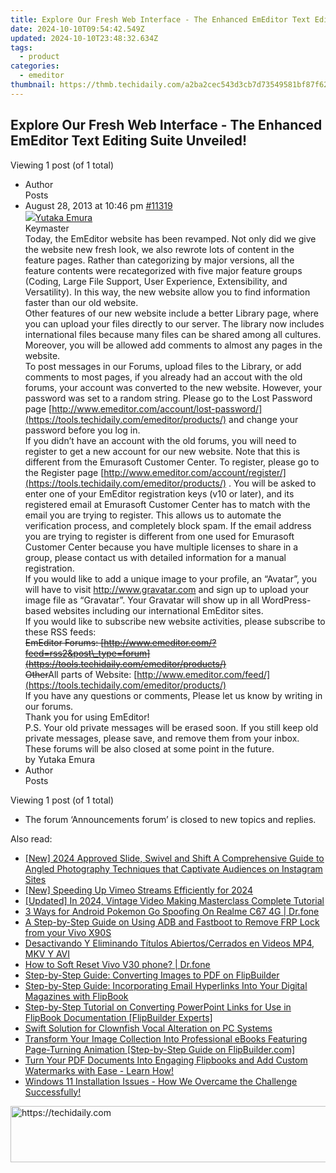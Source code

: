 ```yaml
---
title: Explore Our Fresh Web Interface - The Enhanced EmEditor Text Editing Suite Unveiled!
date: 2024-10-10T09:54:42.549Z
updated: 2024-10-10T23:48:32.634Z
tags:
  - product
categories:
  - emeditor
thumbnail: https://thmb.techidaily.com/a2ba2cec543d3cb7d73549581bf87f628b1caa22c3c615e97abca1f75e16831c.jpg
---
```


## Explore Our Fresh Web Interface - The Enhanced EmEditor Text Editing Suite Unveiled!

Viewing 1 post (of 1 total)

* Author  
Posts
* August 28, 2013 at 10:46 pm [#11319](https://tools.techidaily.com/emeditor/products/)  
[![](https://secure.gravatar.com/avatar/a0a6377144ed3636f985d87303f65ed2?s=80&d=identicon&r=g)Yutaka Emura](https://www.emeditor.com/forums/users/yemura/ "View Yutaka Emura's profile")  
Keymaster  
Today, the EmEditor website has been revamped. Not only did we give the website new fresh look, we also rewrote lots of content in the feature pages. Rather than categorizing by major versions, all the feature contents were recategorized with five major feature groups (Coding, Large File Support, User Experience, Extensibility, and Versatility). In this way, the new website allow you to find information faster than our old website.  
 Other features of our new website include a better Library page, where you can upload your files directly to our server. The library now includes international files because many files can be shared among all cultures. Moreover, you will be allowed add comments to almost any pages in the website.  
 To post messages in our Forums, upload files to the Library, or add comments to most pages, if you already had an accout with the old forums, your account was converted to the new website. However, your password was set to a random string. Please go to the Lost Password page [http://www.emeditor.com/account/lost-password/](https://tools.techidaily.com/emeditor/products/) and change your password before you log in.  
If you didn’t have an account with the old forums, you will need to register to get a new account for our new website. Note that this is different from the Emurasoft Customer Center. To register, please go to the Register page [http://www.emeditor.com/account/register/](https://tools.techidaily.com/emeditor/products/) . You will be asked to enter one of your EmEditor registration keys (v10 or later), and its registered email at Emurasoft Customer Center has to match with the email you are trying to register. This allows us to automate the verification process, and completely block spam. If the email address you are trying to register is different from one used for Emurasoft Customer Center because you have multiple licenses to share in a group, please contact us with detailed information for a manual registration.  
 If you would like to add a unique image to your profile, an “Avatar”, you will have to visit <http://www.gravatar.com> and sign up to upload your image file as “Gravatar”. Your Gravatar will show up in all WordPress-based websites including our international EmEditor sites.  
 If you would like to subscribe new website activities, please subscribe to these RSS feeds:  
~~EmEditor Forums: [http://www.emeditor.com/?feed=rss2&post\_type=forum](https://tools.techidaily.com/emeditor/products/)~~  
~~Other~~All parts of Website: [http://www.emeditor.com/feed/](https://tools.techidaily.com/emeditor/products/)  
 If you have any questions or comments, Please let us know by writing in our forums.  
 Thank you for using EmEditor!  
 P.S. Your old private messages will be erased soon. If you still keep old private messages, please save, and remove them from your inbox. These forums will be also closed at some point in the future.  
by Yutaka Emura
* Author  
Posts

Viewing 1 post (of 1 total)

* The forum ‘Announcements forum’ is closed to new topics and replies.

<ins class="adsbygoogle"
     style="display:block"
     data-ad-format="autorelaxed"
     data-ad-client="ca-pub-7571918770474297"
     data-ad-slot="1223367746"></ins>

<ins class="adsbygoogle"
     style="display:block"
     data-ad-client="ca-pub-7571918770474297"
     data-ad-slot="8358498916"
     data-ad-format="auto"
     data-full-width-responsive="true"></ins>

<span class="atpl-alsoreadstyle">Also read:</span>
<div><ul>
<li><a href="https://instagram-videos.techidaily.com/new-2024-approved-slide-swivel-and-shift-a-comprehensive-guide-to-angled-photography-techniques-that-captivate-audiences-on-instagram-sites/"><u>[New] 2024 Approved Slide, Swivel and Shift A Comprehensive Guide to Angled Photography Techniques that Captivate Audiences on Instagram Sites</u></a></li>
<li><a href="https://vimeo-videos.techidaily.com/new-speeding-up-vimeo-streams-efficiently-for-2024/"><u>[New] Speeding Up Vimeo Streams Efficiently for 2024</u></a></li>
<li><a href="https://youtube-data.techidaily.com/ed-in-2024-vintage-video-making-masterclass-complete-tutorial/"><u>[Updated] In 2024, Vintage Video Making Masterclass Complete Tutorial</u></a></li>
<li><a href="https://pokemon-go-android.techidaily.com/3-ways-for-android-pokemon-go-spoofing-on-realme-c67-4g-drfone-by-drfone-virtual-android/"><u>3 Ways for Android Pokemon Go Spoofing On Realme C67 4G | Dr.fone</u></a></li>
<li><a href="https://bypass-frp.techidaily.com/a-step-by-step-guide-on-using-adb-and-fastboot-to-remove-frp-lock-from-your-vivo-x90s-by-drfone-android/"><u>A Step-by-Step Guide on Using ADB and Fastboot to Remove FRP Lock from your Vivo X90S</u></a></li>
<li><a href="https://some-guidance.techidaily.com/desactivando-y-eliminando-titulos-abiertoscerrados-en-videos-mp4-mkv-y-avi/"><u>Desactivando Y Eliminando Títulos Abiertos/Cerrados en Videos MP4, MKV Y AVI</u></a></li>
<li><a href="https://techidaily.com/how-to-soft-reset-vivo-v30-phone-drfone-by-drfone-reset-android-reset-android/"><u>How to Soft Reset Vivo V30 phone? | Dr.fone</u></a></li>
<li><a href="https://win-unique.techidaily.com/step-by-step-guide-converting-images-to-pdf-on-flipbuilder/"><u>Step-by-Step Guide: Converting Images to PDF on FlipBuilder</u></a></li>
<li><a href="https://win-unique.techidaily.com/step-by-step-guide-incorporating-email-hyperlinks-into-your-digital-magazines-with-flipbook/"><u>Step-by-Step Guide: Incorporating Email Hyperlinks Into Your Digital Magazines with FlipBook</u></a></li>
<li><a href="https://win-unique.techidaily.com/step-by-step-tutorial-on-converting-powerpoint-links-for-use-in-flipbook-documentation-flipbuilder-experts/"><u>Step-by-Step Tutorial on Converting PowerPoint Links for Use in FlipBook Documentation [FlipBuilder Experts]</u></a></li>
<li><a href="https://fox-glue.techidaily.com/swift-solution-for-clownfish-vocal-alteration-on-pc-systems/"><u>Swift Solution for Clownfish Vocal Alteration on PC Systems</u></a></li>
<li><a href="https://win-unique.techidaily.com/transform-your-image-collection-into-professional-ebooks-featuring-page-turning-animation-step-by-step-guide-on-flipbuildercom/"><u>Transform Your Image Collection Into Professional eBooks Featuring Page-Turning Animation [Step-by-Step Guide on FlipBuilder.com]</u></a></li>
<li><a href="https://win-unique.techidaily.com/turn-your-pdf-documents-into-engaging-flipbooks-and-add-custom-watermarks-with-ease-learn-how/"><u>Turn Your PDF Documents Into Engaging Flipbooks and Add Custom Watermarks with Ease - Learn How!</u></a></li>
<li><a href="https://tech-hub.techidaily.com/windows-11-installation-issues-how-we-overcame-the-challenge-successfully/"><u>Windows 11 Installation Issues - How We Overcame the Challenge Successfully!</u></a></li>
</ul></div>

<!-- affiliate ads begin -->
<a href="https://imp.i357552.net/c/5597632/1001453/11832" target="_top" id="1001453">
  <img src="//a.impactradius-go.com/display-ad/11832-1001453" border="0" alt="https://techidaily.com" width="728" height="90"/>
</a>
<img height="0" width="0" src="https://imp.i357552.net/i/5597632/1001453/11832" style="position:absolute;visibility:hidden;" border="0" />
<!-- affiliate ads end -->

